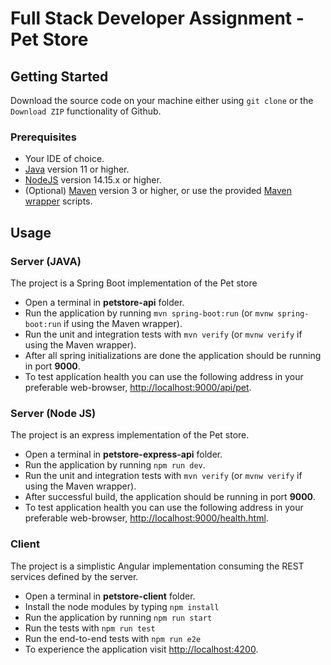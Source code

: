 # Full Stack Developer Assignment - Pet Store

## Getting Started

Download the source code on your machine either using `git clone` or the `Download ZIP` functionality of Github.

### Prerequisites

- Your IDE of choice.
- [Java](https://www.oracle.com/java/technologies/downloads/) version 11 or higher.
- [NodeJS](https://nodejs.org/en/) version 14.15.x or higher.
- (Optional) [Maven](https://maven.apache.org/download.cgi) version 3 or higher, or use the provided [Maven wrapper](https://maven.apache.org/wrapper/) scripts.

## Usage

### Server (JAVA)

The project is a Spring Boot implementation of the Pet store

- Open a terminal in **petstore-api** folder.
- Run the application by running `mvn spring-boot:run` (or `mvnw spring-boot:run` if using the Maven wrapper).
- Run the unit and integration tests with `mvn verify` (or `mvnw verify` if using the Maven wrapper).
- After all spring initializations are done the application should be running in port **9000**.
- To test application health you can use the following address in your preferable web-browser, [http://localhost:9000/api/pet](http://localhost:9000/api/pet).

### Server (Node JS)

The project is an express implementation of the Pet store.

- Open a terminal in **petstore-express-api** folder.
- Run the application by running `npm run dev`.
- Run the unit and integration tests with `mvn verify` (or `mvnw verify` if using the Maven wrapper).
- After successful build, the application should be running in port **9000**.
- To test application health you can use the following address in your preferable web-browser, [http://localhost:9000/health.html](http://localhost:9000/health.html).

### Client

The project is a simplistic Angular implementation consuming the REST services defined by the server.

- Open a terminal in **petstore-client** folder.
- Install the node modules by typing `npm install`
- Run the application by running `npm run start`
- Run the tests with `npm run test`
- Run the end-to-end tests with `npm run e2e`
- To experience the application visit [http://localhost:4200](http://localhost:4200).
